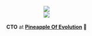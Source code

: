 

<div align="center">
    <img src="https://github-readme-stats.vercel.app/api?username=orlovmyk&show_icons=true&theme=chartreuse-dark&hide_border=true" />
</div>

<div align="center">
    <img src="https://profile-counter.glitch.me/orlovmyk/count.svg">
</div>

<br>
<div align="center">
    <b>CTO</b> at
    <b><a href="https://github.com/Pineapple-Of-Evolution">Pineapple Of Evolution</a> 🍍</b>
</div>


<!--
**orlovmyk/orlovmyk** is a ✨ _special_ ✨ repository because its `README.md` (this file) appears on your GitHub profile.

Here are some ideas to get you started:

- 🔭 I’m currently working on ...
- 🌱 I’m currently learning ...
- 👯 I’m looking to collaborate on ...
- 🤔 I’m looking for help with ...
- 💬 Ask me about ...
- 📫 How to reach me: ...
- 😄 Pronouns: ...
- ⚡ Fun fact: ...
-->
